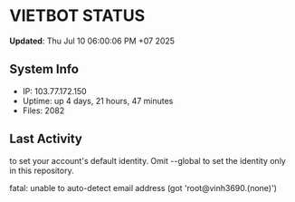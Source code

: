 # VIETBOT STATUS
**Updated**: Thu Jul 10 06:00:06 PM +07 2025

## System Info
- IP: 103.77.172.150
- Uptime: up 4 days, 21 hours, 47 minutes
- Files: 2082

## Last Activity

to set your account's default identity.
Omit --global to set the identity only in this repository.

fatal: unable to auto-detect email address (got 'root@vinh3690.(none)')

